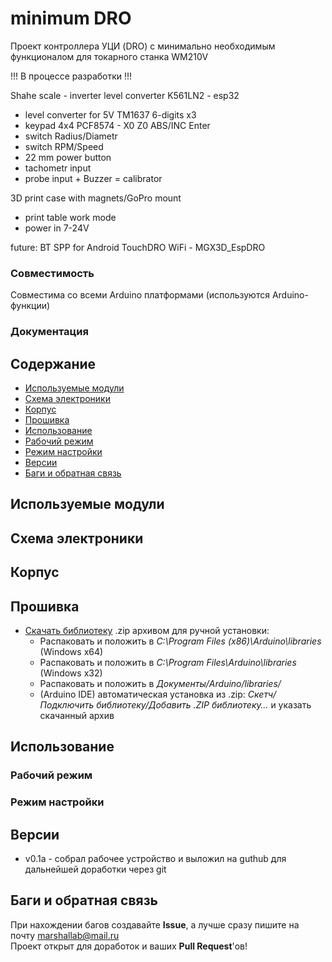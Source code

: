 # minimum DRO
Проект контроллера УЦИ (DRO) с минимально необходимым функционалом для токарного станка WM210V

!!! В процессе разработки !!!

Shahe scale - inverter level converter K561LN2 - esp32 
 + level converter for 5V TM1637 6-digits x3
 + keypad 4x4 PCF8574 - X0 Z0 ABS/INC Enter
 + switch Radius/Diametr
 + switch RPM/Speed
 + 22 mm power button
 + tachometr input
 + probe input + Buzzer = calibrator

3D print case with magnets/GoPro mount
 - print table work mode
 - power in 7-24V

future:
 BT SPP for Android TouchDRO
 WiFi - MGX3D_EspDRO

### Совместимость
Совместима со всеми Arduino платформами (используются Arduino-функции)

### Документация

## Содержание
- [Используемые модули](#init)
- [Схема электроники](#schemes)
- [Корпус](#case)
- [Прошивка](#install)
- [Использование](#usage)
- [Рабочий режим](#workmode)
- [Режим настройки](#setupmode)
- [Версии](#versions)
- [Баги и обратная связь](#feedback)

<a id="init"></a>
## Используемые модули

<a id="schemes"></a>
## Схема электроники

<a id="case"></a>
## Корпус

<a id="install"></a>
## Прошивка
- [Скачать библиотеку](https://github.com/marshalab/minimum-DRO/archive/refs/heads/main.zip) .zip архивом для ручной установки:
    - Распаковать и положить в *C:\Program Files (x86)\Arduino\libraries* (Windows x64)
    - Распаковать и положить в *C:\Program Files\Arduino\libraries* (Windows x32)
    - Распаковать и положить в *Документы/Arduino/libraries/*
    - (Arduino IDE) автоматическая установка из .zip: *Скетч/Подключить библиотеку/Добавить .ZIP библиотеку…* и указать скачанный архив


<a id="#usage"></a>
## Использование

<a id="#workmode"></a>
### Рабочий режим

<a id="#setupmode"></a>
### Режим настройки

<a id="versions"></a>
## Версии
- v0.1a - собрал рабочее устройство и выложил на guthub для дальнейшей доработки через git

<a id="feedback"></a>
## Баги и обратная связь
При нахождении багов создавайте **Issue**, а лучше сразу пишите на почту [marshallab@mail.ru](mailto:marshallab@mail.ru)  
Проект открыт для доработок и ваших **Pull Request**'ов!
